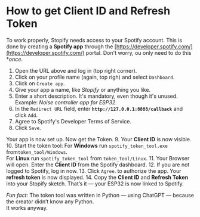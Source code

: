 # How to get Client ID and Refresh Token

To work properly, Stopify needs access to your Spotify account. This is done by creating a **Spotify app** through the [https://developer.spotify.com/](https://developer.spotify.com/) portal. Don't worry, ou only need to do this **once*.

1. Open the URL above and log in (top right corner).
2. Click on your profile name (again, top righ) and select ``` Dashboard ```.
3. Click on ``` Create app ```.
4. Give your app a name, like *Stopify* or anything you like.
5. Enter a short description. It's mandatory, even though it's unused. Example: *Noise controller app for ESP32*.
6. In the ``` Redirect URL ``` field, enter **`http://127.0.0.1:8888/callback`** and click ``` Add ```.
7. Agree to Spotify's Developer Terms of Service.  
8. Click ``` Save ```. 

Your app is now set up. Now get the Token.
9. Your **Client ID** is now visible.
10. Start the token tool:
  For **Windows** run  ``` spotify_token_tool.exe  ```  from``` token_tool/Windows ```.  
  For **Linux** run  ``` spotify_token_tool ```  from ``` token_tool/Linux ```.
11. Your Browser will open. Enter the **Client ID** from the Spotify dashboard.
12. If you are not logged to Spotify, log in now.
13. Click ``` Agree ```.  to authorize the app. Your **refresh token** is now displayed.
14. Copy the **Client ID** and **Refresh Token** into your Stopify sketch. That’s it — your ESP32 is now linked to Spotify.
      
*Fun fact:*
The token tool was written in Python — using ChatGPT — because the creator didn’t know any Python.   
It works anyway.  
